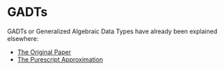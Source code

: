 # GADTs

GADTs or Generalized Algebraic Data Types have already been explained elsewhere:
- [The Original Paper](https://www.cs.ox.ac.uk/files/3060/gadtless.pdf)
- [The Purescript Approximation](http://code.slipthrough.net/2016/08/10/approximating-gadts-in-purescript/)
